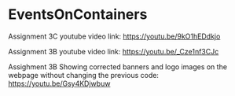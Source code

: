 # EventsOnContainers

Assignment 3C youtube video link: https://youtu.be/9kO1hEDdkjo




Assignment 3B youtube video link: https://youtu.be/_Cze1nf3CJc

Assighment 3B Showing corrected banners and logo images on the webpage without changing the previous code: https://youtu.be/Gsy4KDjwbuw
